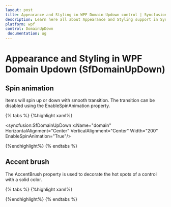```yaml
---
layout: post
title: Appearance and Styling in WPF Domain Updown control | Syncfusion
description: Learn here all about Appearance and Styling support in Syncfusion WPF Domain Updown (SfDomainUpDown) control and more.
platform: wpf
control: DomainUpDown
 documentation: ug
---
```


# Appearance and Styling in WPF Domain Updown (SfDomainUpDown)

## Spin animation

Items will spin up or down with smooth transition. The transition can be disabled using the EnableSpinAnimation property.

{% tabs %}
{%highlight xaml%}

<syncfusion:SfDomainUpDown x:Name="domain"
                         HorizontalAlignment="Center"
                         VerticalAlignment="Center"
                         Width="200" EnableSpinAnimation="True"/>

{%endhighlight%}
{% endtabs %}

## Accent brush

The AccentBrush property is used to decorate the hot spots of a control with a solid color. 

{% tabs %}
{%highlight xaml%}

<Page xmlns:editors="clr-namespace:Syncfusion.Windows.Controls.Input;assembly=Syncfusion.SfInput.Wpf">
<Grid>
<editors:SfDomainUpDown x:Name="domainUpDown"
                       HorizontalAlignment="Center"
                       VerticalAlignment="Center"
                       Width="200" 
                      AccentBrush="Black"
                      Value="James">
</editors:SfDomainUpDown >
</Grid>
</Page>

{%endhighlight%}
{% endtabs %}
